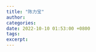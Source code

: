 ```yaml
---
title: "陈力宝"
author: 
categories: 
date: 2022-10-10 01:53:00 +0800
tags: 
excerpt: 
---
```











